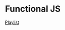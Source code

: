 # Functional JS

[Playlist](https://www.youtube.com/playlist?list=PL0zVEGEvSaeEd9hlmCXrk5yUyqUag-n84)

